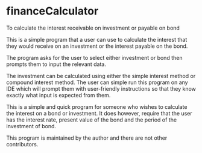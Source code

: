 # financeCalculator
To calculate the interest receivable on investment or payable on bond

This is a simple program that a user can use to calculate the interest that they would receive on an investment or the interest payable on the bond. 

The program asks for the user to select either investment or bond then prompts them to input the relevant data. 

The investment can be calculated using either the simple interest method or compound interest method. The user can simple run this program on any IDE which will prompt them with user-friendly instructions so that they know exactly what input is expected from them. 

This is a simple and quick program for someone who wishes to calculate the interest on a bond or investment. It does however, require that the user has the interest rate, present value of the bond and the period of the investment of bond. 

This program is maintained by the author and there are not other contributors. 
